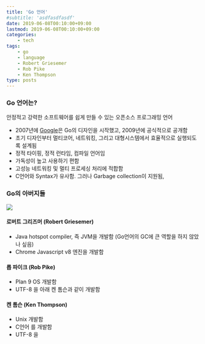 ```yaml
---
title: 'Go 언어'
#subtitle: 'asdfasdfasdf'
date: 2019-06-08T00:10:00+09:00
lastmod: 2019-06-08T00:10:00+09:00
categories: 
    - tech
tags: 
    - go
    - language
    - Robert Griesemer
    - Rob Pike
    - Ken Thompson
type: posts
---
```


### Go 언어는?

안정적고 강력한 소프트웨어를 쉽게 만들 수 있는 오픈소스 프로그래밍 언어   

* 2007년에 [Google](https://google.com)은 Go의 디자인을 시작했고, 2009년에 공식적으로 공개함
* 초기 디자인부터 멀티코어, 네트워킹, 그리고 대형시스템에서 효율적으로 실행되도록 설계됨
* 정적 타이핑, 정적 런타임, 컴파일 언어임 
* 가독성이 높고 사용하기 편함
* 고성능 네트워킹 및 멀티 프로세싱 처리에 적합함
* C언어와 Syntax가 유사함. 그러나 Garbage collection이 지원됨,
  
### Go의 아버지들

<img src="/img/golang_fathers.png">

#### 로버트 그리즈머 (Robert Griesemer)

* Java hotspot compiler, 즉 JVM을 개발함 (Go언어의 GC에 큰 역할을 하지 않았나 싶음)
* Chrome Javascript v8 엔진을 개발함

#### 롭 파이크 (Rob Pike)

* Plan 9 OS 개발함
* UTF-8 을 아래 켄 톰슨과 같이 개발함

#### 켄 톰슨 (Ken Thompson)

* Unix 개발함
* C언어 를 개발함
* UTF-8 을 
